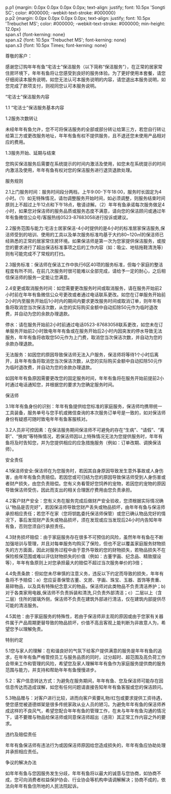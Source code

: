   
p.p1 {margin: 0.0px 0.0px 0.0px 0.0px; text-align: justify; font: 10.5px 'Songti SC'; color: \#000000; -webkit-text-stroke: \#000000}  
p.p2 {margin: 0.0px 0.0px 0.0px 0.0px; text-align: justify; font: 10.5px 'Trebuchet MS'; color: \#000000; -webkit-text-stroke: \#000000; min-height: 12.0px}  
span.s1 {font-kerning: none}  
span.s2 {font: 10.5px 'Trebuchet MS'; font-kerning: none}  
span.s3 {font: 10.5px Times; font-kerning: none}  


尊敬的客户：

  


感谢您订购年年有鱼“宅洁士”保洁服务（以下简称“保洁服务”），在正常的居家常住房环境下，年年有鱼将让您感受到良好的服务体验。为了更好使用本套餐，请您仔细阅读本服务说明，如您无法认可本服务说明的内容，请您退出本服务说明，如您完成了款项支付，则视同您认可本服务说明。

  


“宅洁士”保洁服务内容

  


1.1 “宅洁士”保洁服务基本内容

  




1.2服务次数转让

  


未经年年有鱼允许，您不可将保洁服务的全部或部分转让给第三方，若您自行转让给第三方或更改服务地址，年年有鱼有权不提供服务，且不退还您未使用产品相对应的费用。

  


1.3服务开始、延期与结束

  


您购买保洁服务后需要在系统提示的时间内激活及使用，如您未在系统提示的时间内激活及使用，年年有鱼有权对您的保洁服务进行退货退款处理。

  


服务规则

  


2.1上门服务时间：服务时间段分两档，上午9:00-下午18:00，服务时长固定为4小时。（1）如无特殊情况，请勿调整服务开始时间，如必须调整，则服务结束时间原则上不超过上午12点和下午18点，敬请谅解。（2）年年有鱼承诺每次服务做足4小时，如果您对保洁师的服务品质或服务态度不满意，请向您的保洁顾问或通过年年有鱼微信公众号/客服热线0523-87683058进行投诉或建议。

  


2.2服务范围与能力:宅洁士居家保洁-4小时提供的是4小时的标准居家保洁服务,保洁师受到的培训、使用的工具以及单次服务标准均基于大约80~120㎡的保洁师已经熟悉的正常的居家常住房环境。如果保洁师是第一次为您家提供保洁服务，或按您的要求进行了超出保洁标准事项之后的工作内容（如：吸尘、地毯拖鞋清洗等）则有可能完成不了常规的打扫。

  


2.3服务标准：保洁师在保洁工作中执行6区40项的服务标准，但每个家庭的整洁程度有所不同，在前几次服务时很可能难以全部完成，请给予一定的耐心，之后相信保洁师的服务一定能让您满意。

  


2.4变更或取消服务时间：如您需要更改服务时间或取消服务，请在服务开始前2小时前在年年有鱼微信公众号更改或者通过电话联系更改。如您在订单服务开始前2小时内至服务开始后1小时内的期间内要求更改服务时间或取消订单，则年年有鱼将取消您当次保洁次数，从您的实际购买金额中自动扣除50元作为临时退改费，并自动为您的余款办理退款。

  


停水：请在服务开始前2小时前通过电话0523-87683058联系更改，如您未在订单服务开始前2小时致电年年有鱼或在服务开始后2小时内因突发的停水导致无法服务，年年有鱼将收取您50元作为上门费，取消您当次保洁次数，并自动为您的余款办理退款。

  


无法服务：如因您的原因导致保洁师无法入户服务，保洁师将等待1个小时后离开，且年年有鱼将取消您当次保洁次数，从您的实际购买金额中自动扣除50元作为临时退改费，并自动为您的余款办理退款。

  


如因年年有鱼原因需要更改您的固定服务时间，年年有鱼将在服务开始前提前2小时通过电话通知您，并根据您的要求为您确定服务时间。

  


保洁师

  


3.1年年有鱼身份的识别：年年有鱼提供给您标准的家庭服务，保洁师均携带统一工具装备，服务单号与您手机或微信查询的本次服务订单号是一致的，如对保洁师身份有疑惑可随时致电年年有鱼客服核对。

  


3.2人员非可控因素：在保洁服务期间保洁师不可避免的存在“生病”、“请假”、“离职”、“换岗”等特殊情况，若保洁师因以上特殊情况无法为您提供服务时，年年有鱼将及时告知您，并为您提供相应的应急措施服务（例如：订单改期、调换保洁师）。

  


安全责任

  


4.1保洁师安全:保洁师在为您服务时，若因其自身原因导致发生意外事故或人身伤害，由年年有鱼负责赔偿。若因您或可归结为您的原因导致保洁师受到人身伤害或者财产损失，由您负责赔偿。您有义务看管好您饲养的宠物，若因您的宠物的原因导致保洁师受伤，因此而支出的相关合理医疗费用由您负责承担。

  


4.2客户财产安全：您有义务在服务完成后做财产安全验收，您须根据实际情况确认“物品是否完好”，若因保洁师导致您财产丢失或物品损坏，由年年有鱼与保洁师承担相应责任；若您不在家（您将钥匙委托保洁师保管）或您已确认物品完好的情况下，事后发现财产丢失或物品损坏，须在发现或应当发现后24小时内告知年年有鱼，否则您须自行承担责任。

  


4.3财务损坏赔偿：由于家庭服务存在很多不可预估的风险，虽然年年有鱼在不断加强培训与管理，并且对每单服务均购买了保险，但也不足以覆盖家庭服务财物损失的方方面面，因此对服务过程中由于意外导致的您的财物损失，若物品损失不在保险核保范围或难以评估财物损失的价值（例如：古董字画、纪念品、精致摆设等），年年有鱼原则上对您承担最大的赔偿不超过当次服务单价的3倍；

  


4.4免责条款：但如您未尽审慎的注意义务，违反以下约定而导致的损失，年年有鱼将不予赔偿：a）您应妥善保管古董、文房、字画、珠宝、玉器、首饰等贵重、易碎物品，以及具有特殊纪念意义的物品，保洁师对此类物品不负责清洁养护；b\)对于各类家用电器,保洁师不负责拆装和清洗,只负责外部清洁；c）二层以上（含二层）住所的玻璃外侧，保洁师不负责在建筑外部进行清洁，仅在建筑内部提供尽可能的清洁服务。

  


4.5其他：由于家庭服务的特殊性，若由于保洁师非主观的原因或由于您家有关器件属于产品周期更替导致的物品损坏，价值不高且客观上能判断为非故意人为，希望您予以理解免责。

  


特别约定

  


5.1您与家人的理解：在和谐良好的气氛下给客户提供满意的服务是年年有鱼的追求，在年年有鱼严格管控员工与服务品质的同时，过分超时、超范围及高负荷工作会带来工作和管理的风险，希望您及家人理解年年有鱼作为家庭服务提供商的服务范围与能力，并支持和帮助年年有鱼慢慢进步。

  


5.2：客户信息转达方式：为避免在服务期间，年年有鱼、您及保洁师可能存在因信息传达而造成误解，如您有任何问题请直接告知年年有鱼客服或您的保洁顾问。

  


5.3物品赠与：对客户进行比较，进而向客户索要礼物/红包或要求提供工资待遇，使您感觉被道德绑架是很多传统家政从业人员的陋习。为避免年年有鱼的保洁师养成这样的不良风气，希望您配合年年有鱼的管理工作，在未与年年有鱼沟通的情况下，请不要赠与物品给保洁师或同意保洁师超出（违背）其正常工作内容之外的要求。

  


违约及赔偿责任

  


年年有鱼保洁师有违法行为或因保洁师原因给您造成损失的，年年有鱼应协助处理并承担相应责任。

  


争议的解决办法

  


如年年有鱼与您因服务发生分歧，年年有鱼将以最大的诚意与您协商，如协商不成，您可向消费者权益保护协会、行业协会等机构申请调解解决；协商不成的，依法向年年有鱼住所地的人民法院起诉。

